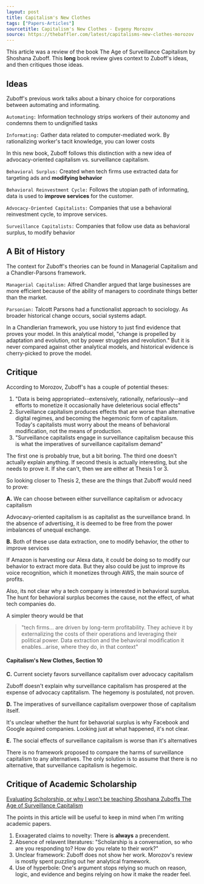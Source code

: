 ```yaml
---
layout: post
title: Capitalism's New Clothes
tags: ["Papers-Articles"]
sourcetitle: Capitalism's New Clothes - Evgeny Morozov
source: https://thebaffler.com/latest/capitalisms-new-clothes-morozov
---
```


This article was a review of the book The Age of Surveillance Capitalism by Shoshana Zuboff. This **long** book review gives context to Zuboff's ideas, and then critiques those ideas.

## Ideas

Zuboff's previous work talks about a binary choice for corporations between automating and informating.

`Automating:` Information technology strips workers of their autonomy and condemns them to undignified tasks

`Informating:` Gather data related to computer-mediated work. By rationalizing worker's tacit knowledge, you can lower costs

In this new book, Zuboff follows this distinction with a new idea of advocacy-oriented capitalism vs. surveillance capitalism.

`Behavioral Surplus:` Created when tech firms use extracted data for targeting ads and **modifying behavior**

`Behavioral Reinvestment Cycle:` Follows the utopian path of informating, data is used to **improve services** for the customer.

`Advocacy-Oriented Capitalists:` Companies that use a behavioral reinvestment cycle, to improve services.

`Surveillance Capitalists:` Companies that follow use data as behavioral surplus, to modify behavior

## A Bit of History
The context for Zuboff's theories can be found in Managerial Capitalism and a Chandler-Parsons framework.

`Managerial Capitalism:` Alfred Chandler argued that large businesses are more efficient because of the ability of managers to coordinate things better than the market.

`Parsonian:` Talcott Parsons had a functionalist approach to sociology. As broader historical change occurs, social systems adapt.

In a Chandlerian framework, you use history to just find evidence that proves your model. In this analytical model, "change is propelled by adaptation and evolution, not by power struggles and revolution." But it is never compared against other analytical models, and historical evidence is cherry-picked to prove the model.

## Critique

According to Morozov, Zuboff's has a couple of potential theses:
1. "Data is being appropriated--extensively, rationally, nefariously--and efforts to monetize it occasionally have deleterious social effects"
2. Surveillance capitalism produces effects that are worse than alternative digital regimes, and becoming the hegemonic form of capitalism. Today's capitalists must worry about the means of behavioral modification, not the means of production.
3. "Surveillance capitalists engage in surveillance capitalism because this is what the imperatives of surveillance capitalism demand"

The first one is probably true, but a bit boring. The third one doesn't actually explain anything. If second thesis is actually interesting, but she needs to prove it. If she can't, then we are either at Thesis 1 or 3.

So looking closer to Thesis 2, these are the things that Zuboff would need to prove:

**A.** We can choose between either surveillance capitalism or advocacy capitalism

Advocavy-oriented capitalism is as capitalist as the surveillance brand. In the absence of advertising, it is deemed to be free from the power imbalances of unequal exchange.

**B.** Both of these use data extraction, one to modify behavior, the other to improve services

If Amazon is harvesting our Alexa data, it could be doing so to modify our behavior to extract more data. But they also could be just to improve its voice recognition, which it monetizes through AWS, the main source of profits.

Also, its not clear why a tech company is interested in behavioral surplus. The hunt for behavioral surplus becomes the cause, not the effect, of what tech companies do.

A simpler theory would be that
> "tech firms... are driven by long-term profitability. They achieve it by externalizing the costs of their operations and leveraging their political power. Data extraction and the behavioral modification it enables...arise, where they do, in that context"

#### Capitalism's New Clothes, Section 10

**C.** Current society favors surveillance capitalism over advocacy capitalism

Zuboff doesn't explain why surveillance capitalism has prospered at the expense of advocacy captitalism. The hegemony is postulated, not proven.

**D.** The imperatives of surveillance capitalism overpower those of capitalism itself.

It's unclear whether the hunt for behavorial surplus is why Facebook and Google aquired companies. Looking just at what happened, it's not clear.

**E.** The social effects of surveillance capitalism is worse than it's alternatives

There is no framework proposed to compare the harms of surveillance capitalism to any alternatives. The only solution is to assume that there is no alternative, that surveillance capitalism is hegemoic.

## Critique of Academic Scholarship

[Evaluating Scholorship, or why I won't be teaching Shoshana Zuboffs The Age of Surveillance Capitalism ](https://blaynehaggart.wordpress.com/2019/02/15/evaluating-scholarship-or-why-i-wont-be-teaching-shoshana-zuboffs-the-age-of-surveillance-capitalism/)

The points in this article will be useful to keep in mind when I'm writing academic papers.

1. Exxagerated claims to novelty:
There is **always** a precendent.
2. Absence of relavent literatures:
"Scholarship is a conversation, so who are you responding to? How do you relate to their work?"
3. Unclear framework:
Zuboff does not show her work. Morozov's review is mostly spent puzzling out her analytical framework.
4. Use of hyperbole:
One's argument stops relying so much on reason, logic, and evidence and begins relying on how it make the reader feel.
